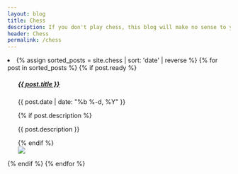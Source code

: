 ```yaml
---
layout: blog
title: Chess
description: If you don't play chess, this blog will make no sense to you.
header: Chess
permalink: /chess
---
```


<div class="post-list"> 
    <li class="post-meta">
        {% assign sorted_posts = site.chess | sort: 'date' | reverse %}
        {% for post in sorted_posts %}
            {% if post.ready %}
            <ul>
                <div class="container">
                    <div class="row"> 
                        <div class="col-8">
                            <h5 class="font-weight-bold"><a href="{{ post.url }}"> {{ post.title }}</a></h5>
                            <p> {{ post.date | date: "%b %-d, %Y" }} </p>
                            {% if post.description %}
                            <p> {{ post.description }} </p>
                            {% endif %}
                        </div>
                        <div class="col">
                            <img class="img-fluid z-depth-1 rounded" src="{{ post.icon | prepend: '/assets/images/chess/' | relative_url }}">
                        </div>
                    </div>
                </div>
            </ul>
            {% endif %}
        {% endfor %}
    </li>
</div>
